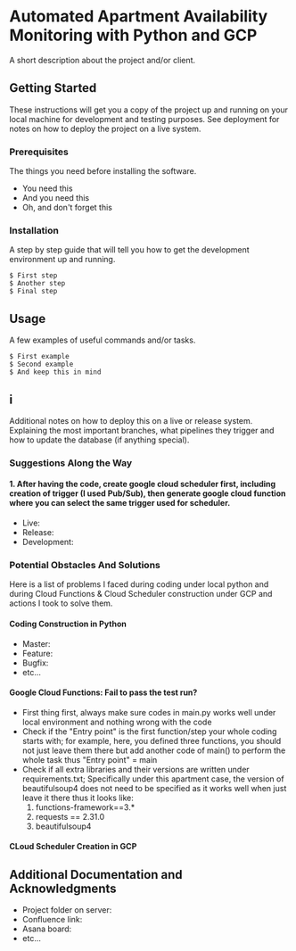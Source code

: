 # Automated Apartment Availability Monitoring with Python and GCP

A short description about the project and/or client.

## Getting Started

These instructions will get you a copy of the project up and running on your local machine for development and testing purposes. See deployment for notes on how to deploy the project on a live system.

### Prerequisites

The things you need before installing the software.

* You need this
* And you need this
* Oh, and don't forget this

### Installation

A step by step guide that will tell you how to get the development environment up and running.

```
$ First step
$ Another step
$ Final step
```

## Usage

A few examples of useful commands and/or tasks.

```
$ First example
$ Second example
$ And keep this in mind
```

## i

Additional notes on how to deploy this on a live or release system. Explaining the most important branches, what pipelines they trigger and how to update the database (if anything special).

### Suggestions Along the Way
#### 1. After having the code, create google cloud scheduler first, including creation of trigger (I used Pub/Sub), then generate google cloud function where you can select the same trigger used for scheduler.

* Live:
* Release:
* Development:

### Potential Obstacles And Solutions
Here is a list of problems I faced during coding under local python and during Cloud Functions & Cloud Scheduler construction under GCP and actions I took to solve them.
#### Coding Construction in Python
* Master:
* Feature:
* Bugfix:
* etc...
#### Google Cloud Functions: Fail to pass the test run?
* First thing first, always make sure codes in main.py works well under local environment and nothing wrong with the code
* Check if the "Entry point" is the first function/step your whole coding starts with; for example, here, you defined three functions, you should not just leave them there but add another code of main() to perform the whole task thus "Entry point" = main
* Check if all extra libraries and their versions are written under requirements.txt; Specifically under this apartment case, the version of beautifulsoup4 does not need to be specified as it works well when just leave it there thus it looks like:
  1. functions-framework==3.*
  2. requests == 2.31.0
  3. beautifulsoup4

#### CLoud Scheduler Creation in GCP

## Additional Documentation and Acknowledgments

* Project folder on server:
* Confluence link:
* Asana board:
* etc...
